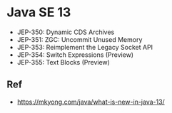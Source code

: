 # Java SE 13

* JEP-350: Dynamic CDS Archives
* JEP-351: ZGC: Uncommit Unused Memory
* JEP-353: Reimplement the Legacy Socket API
* JEP-354: Switch Expressions (Preview)
* JEP-355: Text Blocks (Preview)

## Ref
* https://mkyong.com/java/what-is-new-in-java-13/
